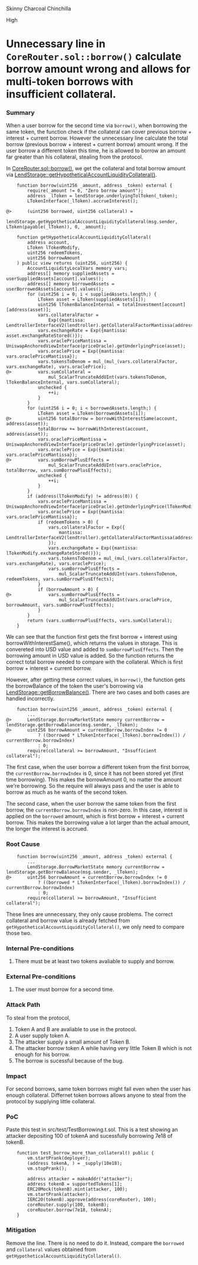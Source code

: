 Skinny Charcoal Chinchilla

High

# Unnecessary line in `CoreRouter.sol::borrow()` calculate borrow amount wrong and allows for multi-token borrows with insufficient collateral.

### Summary

When a user borrow for the second time via `borrow()`, when borrowing the same token, the function check if the collateral can cover previous borrow + interest + current borrow. However the unnecessary line calculate the total borrow (previous borrow + interest + current borrow) amount wrong. If the user borrow a different token this time, he is allowed to borrow an amount far greater than his collateral, stealing from the protocol. 

In [CoreRouter.sol::borrow()](https://github.com/sherlock-audit/2025-05-lend-audit-contest/blob/713372a1ccd8090ead836ca6b1acf92e97de4679/Lend-V2/src/LayerZero/CoreRouter.sol#L145), we get the collateral and total borrow amount via [LendStorage::getHypotheticalAccountLiquidityCollateral()](https://github.com/sherlock-audit/2025-05-lend-audit-contest/blob/713372a1ccd8090ead836ca6b1acf92e97de4679/Lend-V2/src/LayerZero/LendStorage.sol#L385).

```solidity 
    function borrow(uint256 _amount, address _token) external {
        require(_amount != 0, "Zero borrow amount");
        address _lToken = lendStorage.underlyingTolToken(_token);
        LTokenInterface(_lToken).accrueInterest();

@>      (uint256 borrowed, uint256 collateral) = 
            lendStorage.getHypotheticalAccountLiquidityCollateral(msg.sender, LToken(payable(_lToken)), 0, _amount);

    function getHypotheticalAccountLiquidityCollateral(
        address account,
        LToken lTokenModify,
        uint256 redeemTokens,
        uint256 borrowAmount
    ) public view returns (uint256, uint256) {
        AccountLiquidityLocalVars memory vars;
        address[] memory suppliedAssets = userSuppliedAssets[account].values();
        address[] memory borrowedAssets = userBorrowedAssets[account].values();
        for (uint256 i = 0; i < suppliedAssets.length;) {
            LToken asset = LToken(suppliedAssets[i]);
            uint256 lTokenBalanceInternal = totalInvestment[account][address(asset)];
            vars.collateralFactor =
                Exp({mantissa: LendtrollerInterfaceV2(lendtroller).getCollateralFactorMantissa(address(asset))});
            vars.exchangeRate = Exp({mantissa: asset.exchangeRateStored()}); 
            vars.oraclePriceMantissa = UniswapAnchoredViewInterface(priceOracle).getUnderlyingPrice(asset);
            vars.oraclePrice = Exp({mantissa: vars.oraclePriceMantissa});
            vars.tokensToDenom = mul_(mul_(vars.collateralFactor, vars.exchangeRate), vars.oraclePrice);
@>          vars.sumCollateral =
                mul_ScalarTruncateAddUInt(vars.tokensToDenom, lTokenBalanceInternal, vars.sumCollateral);
            unchecked {
                ++i;
            }
        }
        for (uint256 i = 0; i < borrowedAssets.length;) {
            LToken asset = LToken(borrowedAssets[i]);
@>          uint256 totalBorrow = borrowWithInterestSame(account, address(asset));
            totalBorrow += borrowWithInterest(account, address(asset));
            vars.oraclePriceMantissa = UniswapAnchoredViewInterface(priceOracle).getUnderlyingPrice(asset);
            vars.oraclePrice = Exp({mantissa: vars.oraclePriceMantissa});
@>          vars.sumBorrowPlusEffects = 
                mul_ScalarTruncateAddUInt(vars.oraclePrice, totalBorrow, vars.sumBorrowPlusEffects);
            unchecked {
                ++i;
            }
        }
        if (address(lTokenModify) != address(0)) {
            vars.oraclePriceMantissa = UniswapAnchoredViewInterface(priceOracle).getUnderlyingPrice(lTokenModify);
            vars.oraclePrice = Exp({mantissa: vars.oraclePriceMantissa});
            if (redeemTokens > 0) {
                vars.collateralFactor = Exp({
                    mantissa: LendtrollerInterfaceV2(lendtroller).getCollateralFactorMantissa(address(lTokenModify))
                });
                vars.exchangeRate = Exp({mantissa: lTokenModify.exchangeRateStored()}); 
                vars.tokensToDenom = mul_(mul_(vars.collateralFactor, vars.exchangeRate), vars.oraclePrice);
                vars.sumBorrowPlusEffects =
                    mul_ScalarTruncateAddUInt(vars.tokensToDenom, redeemTokens, vars.sumBorrowPlusEffects);
            }
            if (borrowAmount > 0) {
@>              vars.sumBorrowPlusEffects =
                    mul_ScalarTruncateAddUInt(vars.oraclePrice, borrowAmount, vars.sumBorrowPlusEffects);
            }
        }
        return (vars.sumBorrowPlusEffects, vars.sumCollateral);
    }
```

We can see that the function first gets the first borrow + interest using borrowWithInterestSame(), which returns the values in storage. This is convereted into USD value and added to `sumBorrowPlusEffects`. Then the borrowing amount in USD value is added. So the function returns the correct total borrow needed to compare with the collateral. Which is first borrow + interest + current borrow. 

However, after getting these correct values, in `borrow()`, the function gets the borrowBalance of the token the user's borrowing via [LendStorage::getBorrowBalance()](https://github.com/sherlock-audit/2025-05-lend-audit-contest/blob/713372a1ccd8090ead836ca6b1acf92e97de4679/Lend-V2/src/LayerZero/LendStorage.sol#L286). There are two cases and both cases are handled incorrectly. 

```solidity 
    function borrow(uint256 _amount, address _token) external {
        ...
@>      LendStorage.BorrowMarketState memory currentBorrow = lendStorage.getBorrowBalance(msg.sender, _lToken);
@>      uint256 borrowAmount = currentBorrow.borrowIndex != 0
            ? ((borrowed * LTokenInterface(_lToken).borrowIndex()) / currentBorrow.borrowIndex)
            : 0; 
        require(collateral >= borrowAmount, "Insufficient collateral");
```

The first case, when the user borrow a different token from the first borrow, the `currentBorrow.borrowIndex` is 0, since it has not been stored yet (first time borrowing). This makes the borrowAmount 0, no matter the amount we're borrowing. So the require will always pass and the user is able to borrow as much as he wants of the second token. 

The second case, when the user borrow the same token from the first borrow, the `currentBorrow.borrowIndex` is non-zero. In this case, interest is applied on the `borrowed` amount, which is first borrow + interest + current borrow. This makes the borrowing value a lot larger than the actual amount, the longer the interest is accrued. 

### Root Cause

```solidity 
    function borrow(uint256 _amount, address _token) external {
        ...
        LendStorage.BorrowMarketState memory currentBorrow = lendStorage.getBorrowBalance(msg.sender, _lToken);
@>      uint256 borrowAmount = currentBorrow.borrowIndex != 0
            ? ((borrowed * LTokenInterface(_lToken).borrowIndex()) / currentBorrow.borrowIndex)
            : 0; 
        require(collateral >= borrowAmount, "Insufficient collateral");
```

These lines are unnecessary, they only cause problems. The correct collateral and borrow value is already fetched from `getHypotheticalAccountLiquidityCollateral()`, we only need to compare those two.


### Internal Pre-conditions


1. There must be at least two tokens avaliable to supply and borrow. 


### External Pre-conditions

1. The user must borrow for a second time.

### Attack Path


To steal from the protocol, 

1. Token A and B are avaliable to use in the protocol.
2. A user supply token A.
2. The attacker supply a small amount of Token B.
3. The attacker borrow token A while having very little Token B which is not enough for his borrow.
4. The borrow is sucessful because of the bug. 

### Impact

For second borrows, same token borrows might fail even when the user has enough collateral. Differnet token borrows allows anyone to steal from the protocol by supplying little collateral.

### PoC

Paste this test in src/test/TestBorrowing.t.sol. This is a test showing an attacker depositing 100 of tokenA and sucessfully borrowing 7e18 of tokenB.

```solidity 
    function test_borrow_more_than_collateral() public {
        vm.startPrank(deployer);
        (address tokenA, ) = _supply(10e18);
        vm.stopPrank();

        address attacker = makeAddr("attacker");
        address tokenB = supportedTokens[1];
        ERC20Mock(tokenB).mint(attacker, 100);
        vm.startPrank(attacker);
        IERC20(tokenB).approve(address(coreRouter), 100);
        coreRouter.supply(100, tokenB);
        coreRouter.borrow(7e18, tokenA);
    }
```


### Mitigation

Remove the line. There is no need to do it. Instead, compare the `borrowed` and `collateral` values obtained from `getHypotheticalAccountLiquidityCollateral()`.